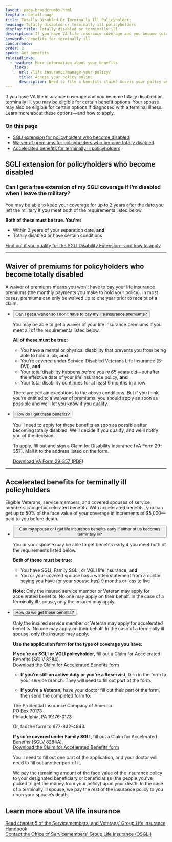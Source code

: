 ```yaml
---
layout: page-breadcrumbs.html
template: detail-page
title: Totally Disabled Or Terminally Ill Policyholders
heading: Totally disabled or terminally ill policyholders 
display_title: Totally disabled or terminally ill
description: If you have VA life insurance coverage and you become totally disabled or terminally ill, you may be eligible for certain benefit options. Your spouse may also be eligible for certain options if diagnosed with a terminal illness. Learn more about these options—and how to apply.
keywords: benefits for terminally ill
concurrence: 
order: 2
spoke: Get benefits
relatedlinks:
  - heading: More information about your benefits
    links:
    - url: /life-insurance/manage-your-policy/
      title: Access your policy online
      description: Need to file a benefits claim? Access your policy online.
---
```


<div class="va-introtext">

If you have VA life insurance coverage and you become totally disabled or terminally ill, you may be eligible for certain benefit options. Your spouse may also be eligible for certain options if diagnosed with a terminal illness. Learn more about these options—and how to apply.

</div>

### On this page
- [SGLI extension for policyholders who become disabled](#sgli-extension)
- [Waiver of premiums for policyholders who become totally disabled](#waiver)
- [Accelerated benefits for terminally ill policyholders](#accelerated)

<span id="sgli-extension"></span>
## SGLI extension for policyholders who become disabled

### Can I get a free extension of my SGLI coverage if I’m disabled when I leave the military?  

You may be able to keep your coverage for up to 2 years after the date you left the military if you meet both of the requirements listed below.

**Both of these must be true. You're:**
- Within 2 years of your separation date, **and**
- Totally disabled or have certain conditions

[Find out if you qualify for the SGLI Disability Extension—and how to apply](/life-insurance/options-eligibility/sgli/#extension)


<hr>

<span id="waiver"></span>
## Waiver of premiums for policyholders who become totally disabled

A waiver of premiums means you won’t have to pay your life insurance premiums (the monthly payments you make to hold your policy). In most cases, premiums can only be waived up to one year prior to receipt of a claim.

<ul class="usa-accordion">
<li>
<button class="usa-button-unstyled usa-accordion-button" aria-controls="can-I-get-waiver">Can I get a waiver so I don’t have to pay my life insurance premiums?</button>
<div id="can-I-get-waiver" class="usa-accordion-content">
  
You may be able to get a waiver of your life insurance premiums if you meet all of the requirements listed below.

**All of these must be true:**
- You have a mental or physical disability that prevents you from being able to hold a job, **and**
- You're covered under Service-Disabled Veterans Life Insurance (S-DVI), **and**
- Your total disability happens before you’re 65 years old—but after the effective date of your life insurance policy, **and**
-	Your total disability continues for at least 6 months in a row

There are certain exceptions to the above conditions. But if you think you’re entitled to a waiver of premiums, you should apply as soon as possible and we’ll let you know if you qualify.

</div>
</li>
<li>
<button class="usa-button-unstyled usa-accordion-button" aria-controls="how-to-get-benefits">How do I get these benefits?</button>
<div id="how-to-get-benefits" class="usa-accordion-content">

You’ll need to apply for these benefits as soon as possible after becoming totally disabled. We’ll decide if you qualify, and we’ll notify you of the decision.

To apply, fill out and sign a Claim for Disability Insurance (VA Form 29-357). Mail it to the address listed on the form. <br>

[Download VA Form 29-357 (PDF)](https://www.vba.va.gov/pubs/forms/VBA-29-357-ARE.pdf) <br>

</div>
</li>
</ul>

<hr>
<span id="accelerated"></span>

## Accelerated benefits for terminally ill policyholders

Eligible Veterans, service members, and covered spouses of service members can get accelerated benefits. With accelerated benefits, you can get up to 50% of the face value of your coverage in increments of $5,000—paid to you before death.

<ul class="usa-accordion">
<li>
<button class="usa-button-unstyled usa-accordion-button" aria-controls="life-insurance-benefits-earlier">Can my spouse or I get life insurance benefits early if either of us becomes terminally ill?</button>
<div id="life-insurance-benefits-earlier" class="usa-accordion-content">

You or your spouse may be able to get benefits early if you meet both of the requirements listed below.

**Both of these must be true:**
-	You have SGLI, Family SGLI, or VGLI life insurance, **and**
-	You or your covered spouse has a written statement from a doctor saying you have (or your spouse has) 9 months or less to live

**Note:** Only the insured service member or Veteran may apply for accelerated benefits. No one may apply on their behalf. In the case of a terminally ill spouse, only the insured may apply.

</div>
</li>
<li>
<button class="usa-button-unstyled usa-accordion-button" aria-controls="how-do-we-get-benefits">How do we get these benefits?</button>
<div id="how-do-we-get-benefits" class="usa-accordion-content">

Only the insured service member or Veteran may apply for accelerated benefits. No one may apply on their behalf. In the case of a terminally ill spouse, only the insured may apply. 

**Use the application form for the type of coverage you have:**
 
**If you’re an SGLI or VGLI policyholder,** fill out a Claim for Accelerated Benefits (SGLV 8284). <br>
[Download the Claim for Accelerated Benefits form](https://benefits.va.gov/INSURANCE/forms/8284.htm)

- **If you’re still on active duty or you’re a Reservist,** turn in the form to your service branch. They will need to fill out part of the form.

- **If you’re a Veteran,** have your doctor fill out their part of the form, then send the completed form to:

<p class="va-address-block">
  The Prudential Insurance Company of America<br>
  PO Box 70173<br>
  Philadelphia, PA 19176-0173<br>
</p>

Or, fax the form to 877-832-4943.

**If you’re covered under Family SGLI,** fill out a Claim for Accelerated Benefits (SGLV 8284A). <br>
[Download the Claim for Accelerated Benefits form](https://benefits.va.gov/INSURANCE/forms/8284A.htm)
<br>

You’ll need to fill out one part of the application, and your doctor will need to fill out another part of it.

We pay the remaining amount of the face value of the insurance policy to your designated beneficiary or beneficiaries (the people you’ve picked to get the money from your policy) upon your death. In the case of a terminally ill spouse, we pay the rest of the insurance policy to you upon your spouse’s death.

</div>
</li>
</ul>

## Learn more about VA life insurance

[Read chapter 5 of the Servicemembers' and Veterans' Group Life Insurance Handbook](https://benefits.va.gov/INSURANCE/resources_handbook_ins_chapter5.asp) <br>
[Contact the Office of Servicemembers' Group Life Insurance (OSGLI)](https://benefits.va.gov/INSURANCE/resources-contact.asp)

